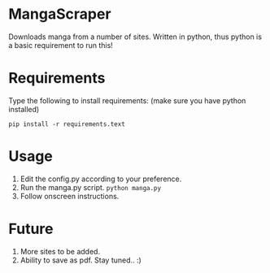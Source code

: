 # MangaScraper
Downloads manga from a number of sites.
Written in python, thus python is a basic requirement to run this!
# Requirements
Type the following to install requirements: (make sure you have python installed)

`pip install -r requirements.text` 
# Usage
1) Edit the config.py according to your preference.
2) Run the manga.py script. `python manga.py`
3) Follow onscreen instructions.

# Future
1) More sites to be added.
2) Ability to save as pdf.
Stay tuned.. :)
